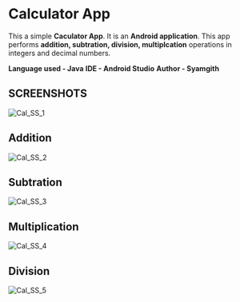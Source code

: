 # Calculator App

This a simple **Caculator App**. It is an **Android application**. This app performs **addition, subtration, division, multiplcation** operations in integers and decimal numbers.

**Language used - Java**
**IDE - Android Studio**
**Author - Syamgith**


## SCREENSHOTS
![Cal_SS_1](Screenshots/Cal_SS_1.jpg)



## Addition

![Cal_SS_2](Screenshots/Cal_SS_2.jpg)




## Subtration
![Cal_SS_3](Screenshots/Cal_SS_3.jpg)



## **Multiplication**
![Cal_SS_4](Screenshots/Cal_SS_4.jpg)

## **Division**
![Cal_SS_5](Screenshots/Cal_SS_5.jpg)

